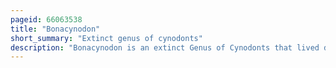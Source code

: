 ```yaml
---
pageid: 66063538
title: "Bonacynodon"
short_summary: "Extinct genus of cynodonts"
description: "Bonacynodon is an extinct Genus of Cynodonts that lived during the triassic Period in what is now south Brazil. The Genus is monotypic containing only the Type Species bonacynodon Schultzi. B. Schultzi is known from two Specimens consisting of two partial Skulls and badly preserved Parts of the Postcranium. Both Specimens were recovered from the pinheiros-chiniqu Sequence of the Santa Maria Supersequence of the Paran Basin. This Sequence preserves a faunal Association known as the Dinodontosaurus Assemblage zone which contains numerous other Cynodonts Dicynodonts and Reptiles. Bonacynodon was a small likely insect-eating Cynodont whose Length has been estimated at around 30 Centimetres. It can be distinguished from other cynodonts by its large, serrated canine teeth. Together with the Genus Probainognathus of Argentina it constituted the Family probainognathidae one of the earliest Diverging Lineages of the Clade Probainognathia. It was a fairly close Relative of Mammals, the only Group of Cynodonts alive Today."
---
```

